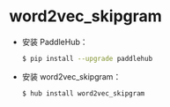 # word2vec_skipgram
* 安装 PaddleHub：

    ```bash
    $ pip install --upgrade paddlehub
    ```

* 安装 word2vec_skipgram：

    ```bash
    $ hub install word2vec_skipgram
    ```
